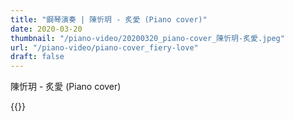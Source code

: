 ```yaml
---
title: "鋼琴演奏 | 陳忻玥 - 炙愛 (Piano cover)"
date: 2020-03-20
thumbnail: "/piano-video/20200320_piano-cover_陳忻玥-炙愛.jpeg"
url: "/piano-video/piano-cover_fiery-love"
draft: false
---
```


陳忻玥 - 炙愛 (Piano cover)

{{<youtube gn-jin8wyR4>}}

